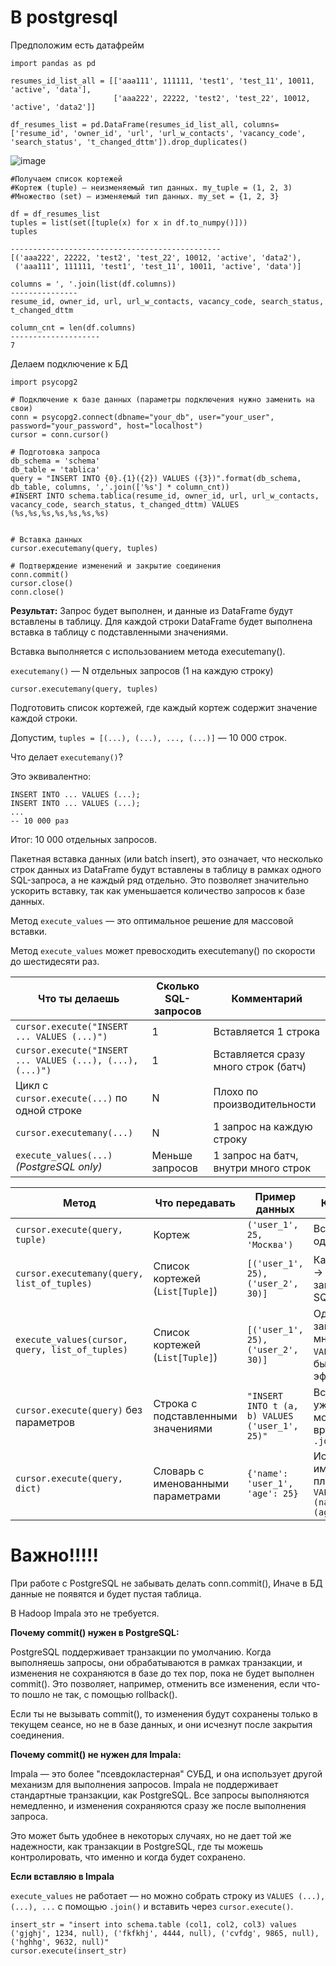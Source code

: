 # **В postgresql**

Предположим есть датафрейм

```
import pandas as pd

resumes_id_list_all = [['aaa111', 111111, 'test1', 'test_11', 10011, 'active', 'data'],  
                       ['aaa222', 22222, 'test2', 'test_22', 10012, 'active', 'data2']]

df_resumes_list = pd.DataFrame(resumes_id_list_all, columns=['resume_id', 'owner_id', 'url', 'url_w_contacts', 'vacancy_code', 'search_status', 't_changed_dttm']).drop_duplicates()
```

![image](https://github.com/user-attachments/assets/6d9a74e0-9b2a-4427-b8a5-975ca8e1ff52)

```
#Получаем список кортежей
#Кортеж (tuple) — неизменяемый тип данных. my_tuple = (1, 2, 3)
#Множество (set) — изменяемый тип данных. my_set = {1, 2, 3}

df = df_resumes_list
tuples = list(set([tuple(x) for x in df.to_numpy()]))
tuples

-----------------------------------------------
[('aaa222', 22222, 'test2', 'test_22', 10012, 'active', 'data2'),
 ('aaa111', 111111, 'test1', 'test_11', 10011, 'active', 'data')]
```

```
columns = ', '.join(list(df.columns))
---------------
resume_id, owner_id, url, url_w_contacts, vacancy_code, search_status, t_changed_dttm
```

```
column_cnt = len(df.columns)
--------------------
7
```

Делаем подключение к БД

```
import psycopg2

# Подключение к базе данных (параметры подключения нужно заменить на свои)
conn = psycopg2.connect(dbname="your_db", user="your_user", password="your_password", host="localhost")
cursor = conn.cursor()

# Подготовка запроса
db_schema = 'schema'
db_table = 'tablica'
query = "INSERT INTO {0}.{1}({2}) VALUES ({3})".format(db_schema, db_table, columns, ','.join(['%s'] * column_cnt))
#INSERT INTO schema.tablica(resume_id, owner_id, url, url_w_contacts, vacancy_code, search_status, t_changed_dttm) VALUES (%s,%s,%s,%s,%s,%s,%s)


# Вставка данных
cursor.executemany(query, tuples)

# Подтверждение изменений и закрытие соединения
conn.commit()
cursor.close()
conn.close()
```

**Результат:** Запрос будет выполнен, и данные из DataFrame будут вставлены в таблицу. Для каждой строки DataFrame будет выполнена вставка в таблицу с подставленными значениями.

Вставка выполняется с использованием метода executemany().

`executemany()` — N отдельных запросов (1 на каждую строку)

`cursor.executemany(query, tuples)`

Подготовить список кортежей, где каждый кортеж содержит значение каждой строки.

Допустим, `tuples = [(...), (...), ..., (...)]` — 10 000 строк.

Что делает `executemany()`?

Это эквивалентно:
```
INSERT INTO ... VALUES (...);
INSERT INTO ... VALUES (...);
...
-- 10 000 раз
```

Итог: 10 000 отдельных запросов.

Пакетная вставка данных (или batch insert), это означает, что несколько строк данных из DataFrame будут вставлены в таблицу в рамках одного SQL-запроса, а не каждый ряд отдельно. Это позволяет значительно ускорить вставку, так как уменьшается количество запросов к базе данных.

Метод `execute_values`  — это оптимальное решение для массовой вставки.

Метод `execute_values` может превосходить executemany() по скорости до шестидесяти раз.

| Что ты делаешь                                              | Сколько SQL-запросов | Комментарий                                                |
|-------------------------------------------------------------|-----------------------|-------------------------------------------------------------|
| `cursor.execute("INSERT ... VALUES (...)")`                 | 1                     | Вставляется 1 строка                                        |
| `cursor.execute("INSERT ... VALUES (...), (...), (...)")`   | 1                     | Вставляется сразу много строк (батч)                        |
| Цикл с `cursor.execute(...)` по одной строке                | N                     | Плохо по производительности                                 |
| `cursor.executemany(...)`                                   | N                     | 1 запрос на каждую строку                                   |
| `execute_values(...)` *(PostgreSQL only)*                   | Меньше запросов       | 1 запрос на батч, внутри много строк                        |



| Метод                                           | Что передавать                         | Пример данных                                    | Комментарий                                                              |
|-------------------------------------------------|----------------------------------------|--------------------------------------------------|--------------------------------------------------------------------------|
| `cursor.execute(query, tuple)`                  | Кортеж                                 | `('user_1', 25, 'Москва')`                       | Вставляется одна строка                                                  |
| `cursor.executemany(query, list_of_tuples)`     | Список кортежей (`List[Tuple]`)        | `[('user_1', 25), ('user_2', 30)]`               | Каждый кортеж → отдельный запрос → много SQL-запросов                    |
| `execute_values(cursor, query, list_of_tuples)` | Список кортежей (`List[Tuple]`)        | `[('user_1', 25), ('user_2', 30)]`               | Один SQL-запрос со множеством `VALUES (...)` — быстро и эффективно       |
| `cursor.execute(query)` без параметров          | Строка с подставленными значениями     | `"INSERT INTO t (a, b) VALUES ('user_1', 25)"`   | Все значения уже в query — можно собирать вручную через `.join()`        |
| `cursor.execute(query, dict)`                   | Словарь с именованными параметрами     | `{'name': 'user_1', 'age': 25}`                  | Используется с именованными плейсхолдерами: `VALUES (%(name)s, %(age)s)` |


# **Важно!!!!!**

При работе с PostgreSQL не забывать делать conn.commit(), Иначе в БД данные не появятся и будет пустая таблица.

В Hadoop Impala это не требуется.

**Почему commit() нужен в PostgreSQL:**

PostgreSQL поддерживает транзакции по умолчанию. Когда выполняешь запросы, они обрабатываются в рамках транзакции, и изменения не сохраняются в базе до тех пор, пока не будет выполнен commit(). Это позволяет, например, отменить все изменения, если что-то пошло не так, с помощью rollback().

Если ты не вызывать commit(), то изменения будут сохранены только в текущем сеансе, но не в базе данных, и они исчезнут после закрытия соединения.

**Почему commit() не нужен для Impala:**

Impala — это более "псевдокластерная" СУБД, и она использует другой механизм для выполнения запросов. Impala не поддерживает стандартные транзакции, как PostgreSQL. Все запросы выполняются немедленно, и изменения сохраняются сразу же после выполнения запроса.

Это может быть удобнее в некоторых случаях, но не дает той же надежности, как транзакции в PostgreSQL, где ты можешь контролировать, что именно и когда будет сохранено.

**Если вставляю в Impala**

`execute_values` не работает — но можно собрать строку из `VALUES (...), (...), ...` с помощью `.join()` и вставить через `cursor.execute()`.

```
insert_str = "insert into schema.table (col1, col2, col3) values ('gjghj', 1234, null), ('fkfkhj', 4444, null), ('cvfdg', 9865, null), ('hghhg', 9632, null)"
cursor.execute(insert_str)
```
